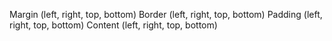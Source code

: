 Margin (left, right, top, bottom)
Border (left, right, top, bottom)
Padding (left, right, top, bottom)
Content (left, right, top, bottom)
